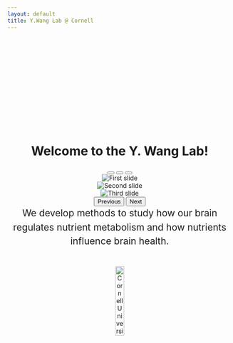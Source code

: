 ```yaml
---
layout: default
title: Y.Wang Lab @ Cornell
---
```


<div style="text-align: center; padding-top: 5vh;">
<!--   <img src="/ywanglab/imgs/DNS.jpeg" alt="Division of Nutritional Sciences" class="DNS-pic" style="width: 50%; height: auto; margin-top: 20px; border-radius: 0 !important; clip-path: none !important;"> -->
    <h1 style="font-size: 2.0em; font-weight: bold;">Welcome to the Y. Wang Lab!  </h1>
    
<div id="myCarousel" class="carousel slide" data-bs-ride="carousel" data-bs-interval="2500">
  <!-- Indicators -->
  <div class="carousel-indicators">
    <button type="button" data-bs-target="#myCarousel" data-bs-slide-to="0" class="active" aria-current="true" aria-label="Slide 1"></button>
    <button type="button" data-bs-target="#myCarousel" data-bs-slide-to="1" aria-label="Slide 2"></button>
    <button type="button" data-bs-target="#myCarousel" data-bs-slide-to="2" aria-label="Slide 3"></button>
  </div>

  <!-- Carousel items -->
  <div class="carousel-inner">
    <div class="carousel-item active">
      <img src="{{ '/imgs/sliders0/FISH.png' | relative_url }}" class="d-block w-100" alt="First slide">
    </div>
    <div class="carousel-item">
      <img src="{{ '/imgs/sliders0/nerves.png' | relative_url }}" class="d-block w-100" alt="Second slide">
    </div>
    <div class="carousel-item">
      <img src="{{ '/imgs/sliders0/acitivity.png' | relative_url }}" class="d-block w-100" alt="Third slide">
    </div>
  </div>

  <!-- Controls -->
  <button class="carousel-control-prev" type="button" data-bs-target="#myCarousel" data-bs-slide="prev">
    <span class="carousel-control-prev-icon" aria-hidden="true"></span>
    <span class="visually-hidden">Previous</span>
  </button>
  <button class="carousel-control-next" type="button" data-bs-target="#myCarousel" data-bs-slide="next">
    <span class="carousel-control-next-icon" aria-hidden="true"></span>
    <span class="visually-hidden">Next</span>
  </button>
</div>

<p style="font-size: 1.5em; line-height: 1.5em; max-width: 800px; margin: 0 auto;">
        We develop methods to study how our brain regulates nutrient metabolism and how nutrients influence brain health. 
    </p>
<img src="{{ '/imgs/cornell_logo.svg' | relative_url }}" alt="Cornell University Logo" class="cornell-logo" style="margin-top: 40px; width: 20%; height: auto;">

</div>
